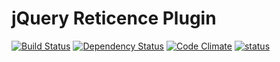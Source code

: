 # jQuery Reticence Plugin

[![Build Status](https://travis-ci.org/kawamanza/jquery-reticence.png?branch=master)](https://travis-ci.org/kawamanza/jquery-reticence)
[![Dependency Status](https://gemnasium.com/kawamanza/jquery-reticence.png)](https://gemnasium.com/kawamanza/jquery-reticence)
[![Code Climate](https://codeclimate.com/repos/527d96e77e00a4097e035e40/badges/46fbd435423b33e3dbd2/gpa.png)](https://codeclimate.com/repos/527d96e77e00a4097e035e40/feed)
[![status](https://sourcegraph.com/api/repos/github.com/kawamanza/jquery-reticence/badges/status.png)](https://sourcegraph.com/github.com/kawamanza/jquery-reticence)

